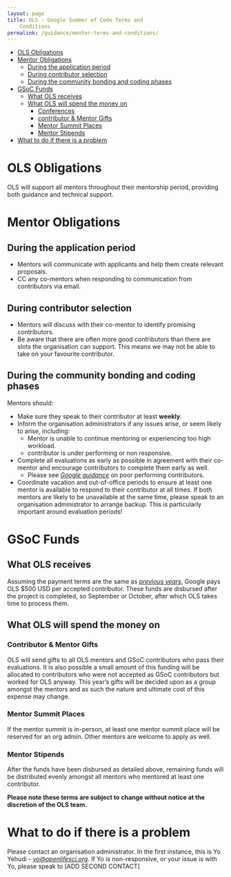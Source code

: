 ```yaml
---
layout: page
title: OLS - Google Summer of Code Terms and
    Conditions
permalink: /guidance/mentor-terms-and-conditions/
---
```


-   [OLS Obligations](#OLS-obligations)
-   [Mentor Obligations](#mentor-obligations)
    -   [During the application period](#during-the-application-period)
    -   [During contributor selection ](#during-contributor-selection)
    -   [During the community bonding and coding
        phases](#during-the-community-bonding-and-coding-phases)
-   [GSoC Funds](#gsoc-funds)
    -   [What OLS receives ](#what-OLS-receives)
    -   [What OLS will spend the money
        on](#what-OLS-will-spend-the-money-on)
        -   [Conferences](#conferences)
        -   [contributor & Mentor Gifts](#contributor-mentor-gifts)
        -   [Mentor Summit Places](#mentor-summit-places)
        -   [Mentor Stipends ](#mentor-stipends)
-   [What to do if there is a
    problem](#what-to-do-if-there-is-a-problem)

OLS Obligations
=====================

OLS will support all mentors throughout their mentorship period,
providing both guidance and technical support.


Mentor Obligations
==================

During the application period
-----------------------------

-   Mentors will communicate with applicants and help them create
    relevant proposals.
-   CC any co-mentors when responding to communication from contributors via
    email.

During contributor selection
-------------------------

-   Mentors will discuss with their co-mentor to identify promising
    contributors.
-   Be aware that there are often more good contributors than there are
    slots the organisation can support. This means we may not be able
    to take on your favourite contributor.

During the community bonding and coding phases
----------------------------------------------

Mentors should:

-   Make sure they speak to their contributor at least **weekly**.
-   Inform the organisation administrators if any issues arise, or seem
    likely to arise, including:
    -   Mentor is unable to continue mentoring or experiencing too high
        workload.
    -   contributor is under performing or non responsive.
-   Complete all evaluations as early as possible in agreement with
    their co-mentor and encourage contributors to complete them early as
    well.
    -   Please see [*Google guidance*](https://google.github.io/gsocguides/mentor/evaluations) on poor performing contributors.
-   Coordinate vacation and out-of-office periods to ensure at least one
     mentor is available to respond to their contributor at all times. If
     both mentors are likely to be unavailable at the same time, please
     speak to an organisation administrator to arrange backup. This is
     particularly important around evaluation periods!

GSoC Funds
==========

What OLS receives
------------------------

Assuming the payment terms are the same as
[*previous years*](https://developers.google.com/open-source/gsoc/help/org-payments),
Google pays OLS \$500 USD per accepted contributor. These
funds are disbursed after the project is completed, so September or
October, after which OLS takes time to process them.

What OLS will spend the money on
--------------------------------------

### Contributor & Mentor Gifts

OLS will send gifts to all OLS mentors and GSoC contributors who
pass their evaluations. It is also possible a small amount of this
funding will be allocated to contributors who were not accepted as
GSoC contributors but worked for OLS anyway. This year’s gifts will be decided upon as a group amongst the mentors and as such the nature and ultimate cost of
this expense may change.

### Mentor Summit Places

If the mentor summit is in-person, at least one mentor summit place will be reserved for an org admin. Other mentors are welcome to apply as well.

### Mentor Stipends

After the funds have been disbursed as detailed above, remaining funds
will be distributed evenly amongst all mentors who mentored at least one
contributor.

**Please note these terms are subject to change without notice at the
discretion of the OLS team.**

What to do if there is a problem
================================

Please contact an organisation administrator. In the first instance,
this is Yo Yehudi - [*yo@openlifesci.org*](mailto:yo@openlifesci.org). If
Yo is non-responsive, or your issue is with Yo, please speak to [ADD SECOND CONTACT]
